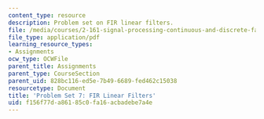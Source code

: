 ```yaml
---
content_type: resource
description: Problem set on FIR linear filters.
file: /media/courses/2-161-signal-processing-continuous-and-discrete-fall-2008/f156f77da86185c0fa16acbadebe7a4e_ps7.pdf
file_type: application/pdf
learning_resource_types:
- Assignments
ocw_type: OCWFile
parent_title: Assignments
parent_type: CourseSection
parent_uid: 828bc116-ed5e-7b49-6689-fed462c15038
resourcetype: Document
title: 'Problem Set 7: FIR Linear Filters'
uid: f156f77d-a861-85c0-fa16-acbadebe7a4e
---
```

